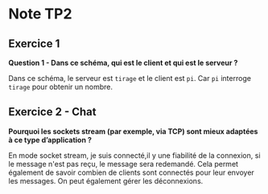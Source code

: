 # Note TP2

## Exercice 1

**Question 1 - Dans ce schéma, qui est le client et qui est le serveur ?**

Dans ce schéma, le serveur est `tirage` et le client est `pi`. Car `pi` interroge `tirage` pour obtenir un nombre. 


## Exercice 2 - Chat 

**Pourquoi les sockets stream (par exemple, via TCP) sont mieux adaptées à ce type d’application ?** 

En mode socket stream, je suis connecté,il y une fiabilité de la connexion, si le message n'est pas reçu, le message sera redemandé. Cela permet également de savoir combien de clients sont connectés pour leur envoyer les messages. On peut également gérer les déconnexions.